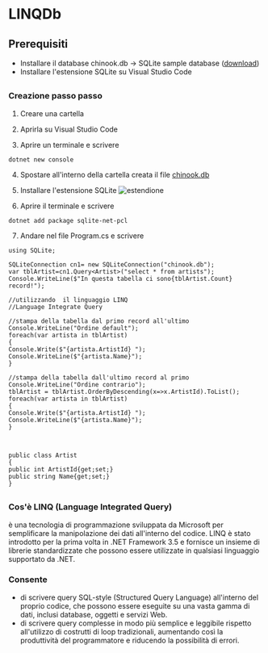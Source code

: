 # LINQDb
## Prerequisiti
* Installare il database chinook.db -> SQLite sample database ([download](https://www.sqlitetutorial.net/wp-content/uploads/2018/03/chinook.zip))
* Installare l'estensione SQLite su Visual Studio Code  
##
### Creazione passo passo
1. Creare una cartella

2. Aprirla su Visual Studio Code

3. Aprire un terminale e scrivere
  ```
  dotnet new console
  ```

4. Spostare all'interno della cartella creata il file [chinook.db](https://github.com/Sateoo/LINQDb/blob/main/README.md#prerequisiti)

5. Installare l'estensione SQLite
  ![estendione](https://kod90.com/wp-content/uploads/2022/09/sqlite-eklentisi-1024x487.png)

6. Aprire il terminale e scrivere
  ```
  dotnet add package sqlite-net-pcl
  ```

7. Andare nel file Program.cs e scrivere
  ```
  using SQLite;

SQLiteConnection cn1= new SQLiteConnection("chinook.db");
var tblArtist=cn1.Query<Artist>("select * from artists");
Console.WriteLine($"In questa tabella ci sono{tblArtist.Count} record!");

//utilizzando  il linguaggio LINQ
//Language Integrate Query

//stampa della tabella dal primo record all'ultimo
Console.WriteLine("Ordine default");
foreach(var artista in tblArtist)
{
  Console.Write($"{artista.ArtistId} ");
  Console.WriteLine($"{artista.Name}");
}

//stampa della tabella dall'ultimo record al primo
Console.WriteLine("Ordine contrario");
tblArtist = tblArtist.OrderByDescending(x=>x.ArtistId).ToList();
foreach(var artista in tblArtist)
{
  Console.Write($"{artista.ArtistId} ");
  Console.WriteLine($"{artista.Name}");
}



public class Artist
{
  public int ArtistId{get;set;}
  public string Name{get;set;}
}

  ```
##
### Cos'è LINQ (Language Integrated Query)
è una tecnologia di programmazione sviluppata da Microsoft per semplificare la manipolazione dei dati all'interno del codice. LINQ è stato introdotto per la prima volta in .NET Framework 3.5 e fornisce un insieme di librerie standardizzate che possono essere utilizzate in qualsiasi linguaggio supportato da .NET.
### Consente
* di scrivere query SQL-style (Structured Query Language) all'interno del proprio codice, che possono essere eseguite su una vasta gamma di dati, inclusi database, oggetti e servizi Web.
* di scrivere query complesse in modo più semplice e leggibile rispetto all'utilizzo di costrutti di loop tradizionali, aumentando così la produttività del programmatore e riducendo la possibilità di errori.
